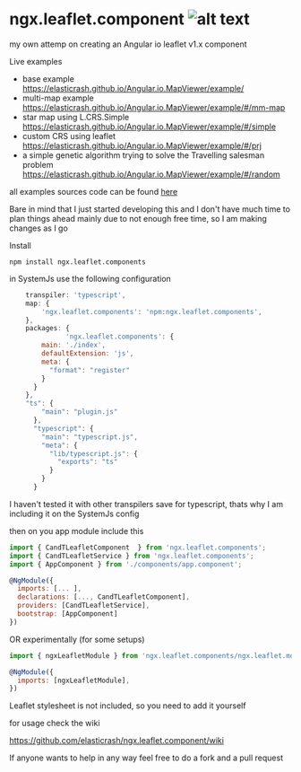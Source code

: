 # ngx.leaflet.component  ![alt text](https://circleci.com/gh/elasticrash/ngx.leaflet.component.png?circle-token=8ce7131b0ea08b0ce9299e456bd9291dd3cf1ba4 "Build Status") 

my own attemp on creating an Angular io leaflet v1.x component

Live examples
* base example https://elasticrash.github.io/Angular.io.MapViewer/example/
* multi-map example https://elasticrash.github.io/Angular.io.MapViewer/example/#/mm-map
* star map using L.CRS.Simple https://elasticrash.github.io/Angular.io.MapViewer/example/#/simple
* custom CRS using leaflet https://elasticrash.github.io/Angular.io.MapViewer/example/#/prj
* a simple genetic algorithm trying to solve the Travelling salesman problem https://elasticrash.github.io/Angular.io.MapViewer/example/#/random

all examples sources code can be found [here](https://github.com/elasticrash/Angular.io.MapViewer)

Bare in mind that I just started developing this and I don't have much time to plan things ahead
mainly due to not enough free time, so I am making changes as I go


Install
```terminal
npm install ngx.leaflet.components
```

in SystemJs use the following configuration

```javascript
    transpiler: 'typescript',
    map: {
        'ngx.leaflet.components': 'npm:ngx.leaflet.components',
    },
    packages: {
              'ngx.leaflet.components': {
        main: './index',
        defaultExtension: 'js',
        meta: {
          "format": "register"
        }
      }
    },
    "ts": {
        "main": "plugin.js"
      },
      "typescript": {
        "main": "typescript.js",
        "meta": {
          "lib/typescript.js": {
            "exports": "ts"
          }
        }
      }
```

I haven't tested it with other transpilers save for typescript, thats why I am including it on the SystemJs config

then on you app module include this

```javascript
import { CandTLeafletComponent  } from 'ngx.leaflet.components';
import { CandTLeafletService } from 'ngx.leaflet.components';
import { AppComponent } from './components/app.component';

@NgModule({
  imports: [... ],
  declarations: [..., CandTLeafletComponent],
  providers: [CandTLeafletService],
  bootstrap: [AppComponent]
})
```

OR experimentally (for some setups)

```javascript
import { ngxLeafletModule } from 'ngx.leaflet.components/ngx.leaflet.module';

@NgModule({
  imports: [ngxLeafletModule],
})
```


Leaflet stylesheet is not included, so you need to add it yourself

for usage check the wiki

https://github.com/elasticrash/ngx.leaflet.component/wiki


If anyone wants to help in any way feel free to do a fork and a pull request
